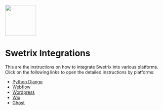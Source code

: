 <img src="https://github.com/Swetrix/swetrix-fe/raw/main/public/assets/logo_blue.svg" alt="" height="100" />

# Swetrix Integrations
This are the instructions on how to integrate Swetrix into various platforms.\
Click on the following links to open the detailed instructions by platforms:
 - [Python Django](django/README.md)
 - [Webflow](webflow/README.md)
 - [Wordpress](wordpress/README.md)
 - [Wix](wix/README.md)
 - [Ghost](ghost/README.md)
